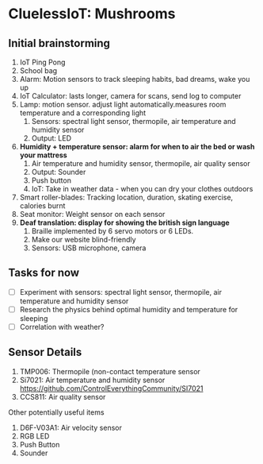 # CluelessIoT: Mushrooms

## Initial brainstorming
1. IoT Ping Pong
2. School bag
3. Alarm: Motion sensors to track sleeping habits, bad dreams, wake you up
4. IoT Calculator: lasts longer, camera for scans, send log to computer
5. Lamp: motion sensor. adjust light automatically.measures room temperature and a corresponding light
   1. Sensors: spectral light sensor, thermopile, air temperature and humidity sensor
   2. Output: LED
6. **Humidity + temperature sensor: alarm for when to air the bed or wash your mattress**
   1. Air temperature and humidity sensor, thermopile, air quality sensor
   2. Output: Sounder
   3. Push button
   4. IoT: Take in weather data - when you can dry your clothes outdoors
7. Smart roller-blades: Tracking location, duration, skating exercise, calories burnt
8. Seat monitor: Weight sensor on each sensor
9. **Deaf translation: display for showing the british sign language**
   1.  Braille implemented by 6 servo motors or 6 LEDs.
   2.  Make our website blind-friendly
   3.  Sensors: USB microphone, camera

## Tasks for now
- [ ] Experiment with sensors: spectral light sensor, thermopile, air temperature and humidity sensor
- [ ] Research the physics behind optimal humidity and temperature for sleeping
- [ ] Correlation with weather?

## Sensor Details

1. TMP006: Thermopile (non-contact temperature sensor
2. Si7021: Air temperature and humidity sensor https://github.com/ControlEverythingCommunity/SI7021 
3. CCS811: Air quality sensor

Other potentially useful items
1. D6F-V03A1: Air velocity sensor
2. RGB LED
3. Push Button
4. Sounder